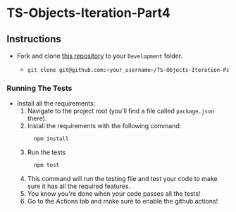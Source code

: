 # TS-Objects-Iteration-Part4

## Instructions

- Fork and clone [this repository](https://github.com/JoinCODED/TS-Objects-Iteration-Part4) to your `Development` folder.
  - ```bash
    git clone git@github.com:<your_username>/TS-Objects-Iteration-Part4.git
    ```

### Running The Tests

- Install all the requirements:
  1.  Navigate to the project root (you'll find a file called `package.json` there).
  2.  Install the requirements with the following command:
      ```bash
        npm install
      ```
  3.  Run the tests
      ```bash
        npm test
      ```
  4.  This command will run the testing file and test your code to make sure it has all the required features.
  5.  You know you're done when your code passes all the tests!
  6.  Go to the Actions tab and make sure to enable the github actions!
